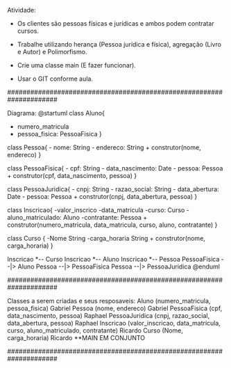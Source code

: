 Atividade:

- Os clientes são pessoas físicas e jurídicas e ambos podem contratar cursos.
- Trabalhe utilizando herança (Pessoa jurídica e física), agregação (Livro e Autor) e Polimorfismo. 

- Crie uma classe main (E fazer funcionar).
- Usar o GIT conforme aula.

#####################################################################

Diagrama:
@startuml
class Aluno{
- numero_matricula
- pessoa_fisica: PessoaFisica
}

class Pessoa{
    - nome: String 
    - endereco: String
    + construtor(nome, endereco)
}

class PessoaFisica{
    - cpf: String
    - data_nascimento: Date 
    - pessoa: Pessoa
    + construtor(cpf, data_nascimento, pessoa)
}

class PessoaJuridica{
    - cnpj: String
    - razao_social: String
    - data_abertura: Date
    - pessoa: Pessoa
    + construtor(cnpj, data_abertura, pessoa)
}

class Inscricao{
    -valor_inscrico
    -data_matricula
    -curso: Curso
    -aluno_matriculado: Aluno
    -contratante: Pessoa 
    + construtor(numero_matricula, data_matricula, curso, aluno, contratante)
}


class Curso {
    -Nome String 
    -carga_horaria String
    + construtor(nome, carga_horaria)
}

Inscricao *-- Curso
Inscricao *-- Aluno
Inscricao *-- Pessoa
PessoaFisica --|> Aluno
Pessoa --|> PessoaFisica
Pessoa --|> PessoaJuridica
@enduml

#####################################################################

Classes a serem criadas e seus resposaveis:
    Aluno (numero_matricula, pessoa_fisica) Gabriel
    Pessoa (nome, endereco) Gabriel
    PessoaFisica (cpf, data_nascimento, pessoa) Raphael
    PessoaJuridica (cnpj, razao_social, data_abertura, pessoa) Raphael
    Inscricao (valor_inscricao, data_matricula, curso, aluno_matriculado, contratante) Ricardo
    Curso (Nome, carga_horaria) Ricardo
    **MAIN EM CONJUNTO

#####################################################################


